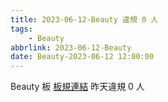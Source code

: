 ```yaml
---
title: 2023-06-12-Beauty 違規 0 人
tags:
    - Beauty
abbrlink: 2023-06-12-Beauty
date: Beauty-2023-06-12 12:00:00
---
```

Beauty 板 [板規連結](https://www.ptt.cc/bbs/Beauty/M.1630069980.A.84B.html)
昨天違規 0 人
